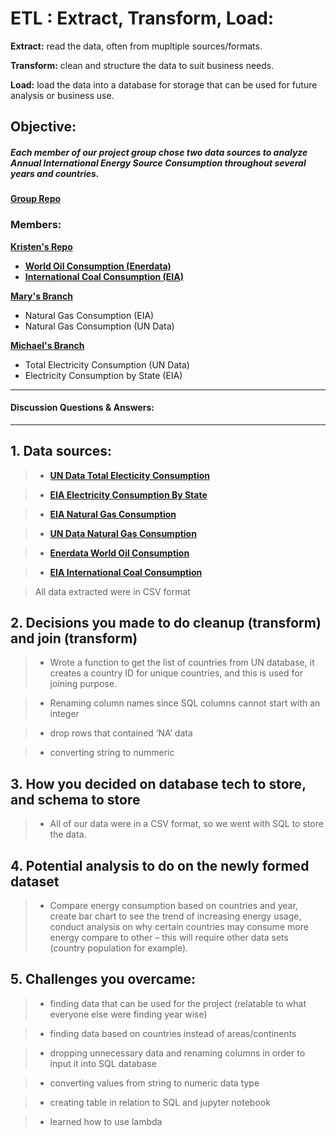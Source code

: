 # ETL : Extract, Transform, Load:
__Extract:__ read the data, often from mupltiple sources/formats.

__Transform:__ clean and structure the data to suit business needs.

__Load:__ load the data into a database for storage that can be used for future analysis or business use.

##  Objective: 
##### Each member of our project group chose two data sources to analyze _Annual International Energy Source Consumption_ throughout several years and countries.
__[Group Repo](https://github.com/mkung8889/etl_project)__

### Members:  
__[Kristen's Repo](https://github.com/KCDataVis/Project-2-ETL)__ 
- __[World Oil Consumption (Enerdata)](https://yearbook.enerdata.net/oil-products/world-oil-domestic-consumption-statistics.html)__
- __[International Coal Consumption (EIA)](https://www.eia.gov/beta/international/data/browser/#/?pa=0000000000000000000000000000000000000000000000000000000000g&c=ruvvvvvfvtvnvv1vrvvvvfvvvvvvfvvvou20evvvvvvvvvvvvuvs&ct=0&vs=INTL.4411-2-AFG-QBTU.A&vo=0&v=H&start=1990&end=2016)__

__[Mary's Branch](https://github.com/mkung8889/etl_project/tree/marygong)__ 
- Natural Gas Consumption (EIA)
- Natural Gas Consumption (UN Data)

__[Michael's Branch](https://github.com/mkung8889/etl_project/tree/michael)__
- Total Electricity Consumption (UN Data)
- Electricity Consumption by State (EIA)


***

#### Discussion Questions & Answers:

***

## 1. Data sources:

> - __[UN Data Total Electicity Consumption](http://data.un.org/Default.aspx)__ 

> - __[EIA Electricity Consumption By State](https://www.eia.gov)__ 

> - __[EIA Natural Gas Consumption](https://www.eia.gov)__

> - __[UN Data Natural Gas Consumption](http://data.un.org/Default.aspx)__

> - __[Enerdata World Oil Consumption](https://yearbook.enerdata.net/oil-products/world-oil-domestic-consumption-statistics.html)__

> - __[EIA International Coal Consumption](https://www.eia.gov/beta/international/data/browser/#/?pa=0000000000000000000000000000000000000000000000000000000000g&c=ruvvvvvfvtvnvv1vrvvvvfvvvvvvfvvvou20evvvvvvvvvvvvuvs&ct=0&vs=INTL.4411-2-AFG-QBTU.A&vo=0&v=H&start=1990&end=2016)__

> All data extracted were in CSV format

## 2. Decisions you made to do cleanup (transform) and join (transform)

> - Wrote a function to get the list of countries from UN database, it creates a country ID for unique countries, and this is used for joining purpose. 

> - Renaming column names since SQL columns cannot start with an integer

> - drop rows that contained ‘NA’ data

> - converting string to nummeric

## 3. How you decided on database tech to store, and schema to store

> - All of our data were in a CSV format, so we went with SQL to store the data.

## 4. Potential analysis to do on the newly formed dataset

> - Compare energy consumption based on countries and year, create bar chart to see the trend of increasing energy usage, conduct analysis on why certain countries may consume more energy compare to other – this will require other data sets (country population for example).

## 5. Challenges you overcame:

> - finding data that can be used for the project (relatable to what everyone else were finding year wise)

> - finding data based on countries instead of areas/continents

> - dropping unnecessary data and renaming columns in order to input it into SQL database

> - converting values from string to numeric data type

> - creating table in relation to SQL and jupyter notebook

> - learned how to use lambda
